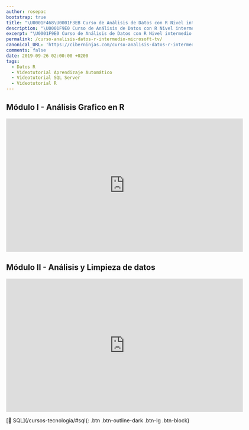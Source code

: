 ```yaml
---
author: rosepac
bootstrap: true
title: "\U0001F468‍\U0001F3EB Curso de Análisis de Datos con R Nivel intermedio de Microsoft TV"
description: "\U0001F9E0 Curso de Análisis de Datos con R Nivel intermedio de Microsoft TV"
excerpt: "\U0001F9E0 Curso de Análisis de Datos con R Nivel intermedio de Microsoft TV"
permalink: /curso-analisis-datos-r-intermedio-microsoft-tv/
canonical_URL: 'https://ciberninjas.com/curso-analisis-datos-r-intermedio-microsoft-tv/'
comments: false
date: 2019-09-26 02:00:00 +0200
tags:
  - Datos R
  - Videotutorial Aprendizaje Automático
  - Videotutorial SQL Server
  - Videotutorial R
---
```


## Módulo I - Análisis Grafico en R

<iframe src="https://channel9.msdn.com/Series/Anlisis-de-Datos-con-R-Nivel-Intermedio/Mdulo-I-Anlisis-Grafico-en-R/player?format=html5" width="640" height="360" allowfullscreen="" frameborder="0" title="Módulo I - Análisis Grafico en R - Microsoft Channel 9 Video"></iframe>

## Módulo II - Análisis y Limpieza de datos

<iframe src="https://channel9.msdn.com/Series/Anlisis-de-Datos-con-R-Nivel-Intermedio/Mdulo-II-Anlisis-y-Limpieza-de-datos/player?format=html5" width="640" height="360" allowfullscreen="" frameborder="0" title="Módulo II - Análisis y Limpieza de datos - Microsoft Channel 9 Video"></iframe>

[🧠 SQL](/cursos-tecnologia/#sql{: .btn .btn-outline-dark .btn-lg .btn-block}
